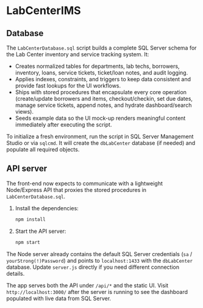 # LabCenterIMS

## Database

The `LabCenterDatabase.sql` script builds a complete SQL Server schema for the Lab Center inventory and service tracking system. It:

* Creates normalized tables for departments, lab techs, borrowers, inventory, loans, service tickets, ticket/loan notes, and audit logging.
* Applies indexes, constraints, and triggers to keep data consistent and provide fast lookups for the UI workflows.
* Ships with stored procedures that encapsulate every core operation (create/update borrowers and items, checkout/checkin, set due dates, manage service tickets, append notes, and hydrate dashboard/search views).
* Seeds example data so the UI mock-up renders meaningful content immediately after executing the script.

To initialize a fresh environment, run the script in SQL Server Management Studio or via `sqlcmd`. It will create the `dbLabCenter` database (if needed) and populate all required objects.

## API server

The front-end now expects to communicate with a lightweight Node/Express API that proxies the stored procedures in `LabCenterDatabase.sql`.

1. Install the dependencies:

   ```bash
   npm install
   ```

2. Start the API server:

   ```bash
   npm start
   ```

The Node server already contains the default SQL Server credentials (`sa` / `yourStrong(!)Password`) and points to `localhost:1433` with the `dbLabCenter` database. Update `server.js` directly if you need different connection details.

The app serves both the API under `/api/*` and the static UI. Visit `http://localhost:3000/` after the server is running to see the dashboard populated with live data from SQL Server.
